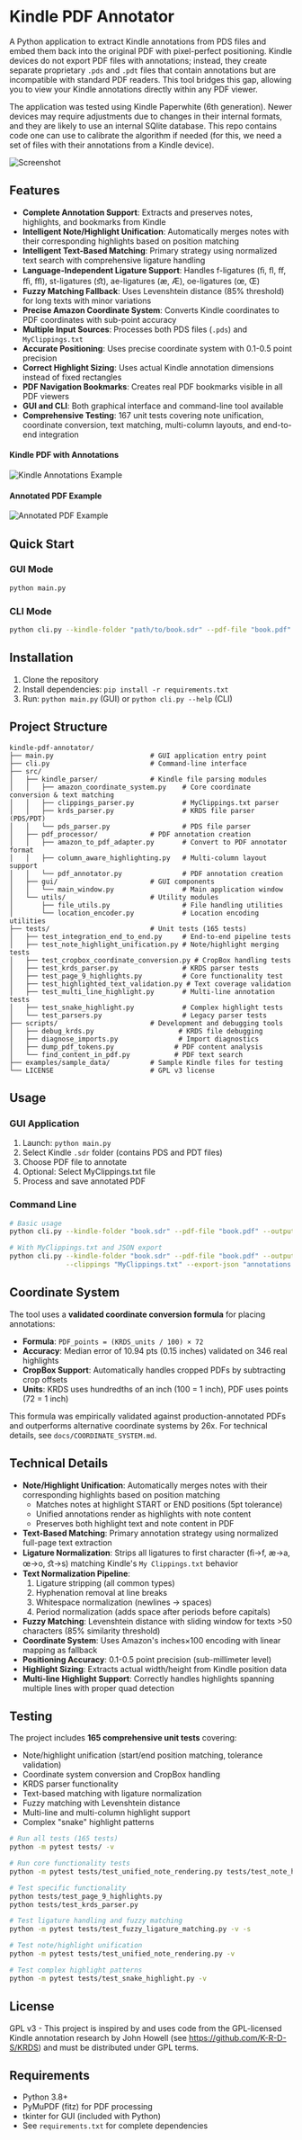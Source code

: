 # Kindle PDF Annotator

A Python application to extract Kindle annotations from PDS files and embed them back into the original PDF with pixel-perfect positioning. Kindle devices do not export PDF files with annotations; instead, they create separate proprietary `.pds` and `.pdt` files that contain annotations but are incompatible with standard PDF readers. This tool bridges this gap, allowing you to view your Kindle annotations directly within any PDF viewer.

The application was tested using Kindle Paperwhite (6th generation). Newer devices may require adjustments due to changes in their internal formats, and they are likely to use an internal SQlite database. This repo contains code one can use to calibrate the algorithm if needed (for this, we need a set of files with their annotations from a Kindle device).

![Screenshot](https://raw.githubusercontent.com/milekpl/kindle-pdf-annotator/main/screenshot.png)

## Features

- **Complete Annotation Support**: Extracts and preserves notes, highlights, and bookmarks from Kindle
- **Intelligent Note/Highlight Unification**: Automatically merges notes with their corresponding highlights based on position matching
- **Intelligent Text-Based Matching**: Primary strategy using normalized text search with comprehensive ligature handling
- **Language-Independent Ligature Support**: Handles f-ligatures (ﬁ, ﬂ, ﬀ, ﬃ, ﬄ), st-ligatures (ﬆ), ae-ligatures (æ, Æ), oe-ligatures (œ, Œ)
- **Fuzzy Matching Fallback**: Uses Levenshtein distance (85% threshold) for long texts with minor variations
- **Precise Amazon Coordinate System**: Converts Kindle coordinates to PDF coordinates with sub-point accuracy
- **Multiple Input Sources**: Processes both PDS files (`.pds`) and `MyClippings.txt` 
- **Accurate Positioning**: Uses precise coordinate system with 0.1-0.5 point precision
- **Correct Highlight Sizing**: Uses actual Kindle annotation dimensions instead of fixed rectangles
- **PDF Navigation Bookmarks**: Creates real PDF bookmarks visible in all PDF viewers
- **GUI and CLI**: Both graphical interface and command-line tool available
- **Comprehensive Testing**: 167 unit tests covering note unification, coordinate conversion, text matching, multi-column layouts, and end-to-end integration

#### Kindle PDF with Annotations

![Kindle Annotations Example](https://raw.githubusercontent.com/milekpl/kindle-pdf-annotator/main/screenshot_kindle.png)

#### Annotated PDF Example 

![Annotated PDF Example](https://raw.githubusercontent.com/milekpl/kindle-pdf-annotator/main/screenshot_pdf.png)

## Quick Start

### GUI Mode
```bash
python main.py
```

### CLI Mode
```bash
python cli.py --kindle-folder "path/to/book.sdr" --pdf-file "book.pdf" --output "annotated.pdf"
```

## Installation

1. Clone the repository
2. Install dependencies: `pip install -r requirements.txt`
3. Run: `python main.py` (GUI) or `python cli.py --help` (CLI)

## Project Structure

```
kindle-pdf-annotator/
├── main.py                        # GUI application entry point
├── cli.py                         # Command-line interface
├── src/
│   ├── kindle_parser/             # Kindle file parsing modules
│   │   ├── amazon_coordinate_system.py    # Core coordinate conversion & text matching
│   │   ├── clippings_parser.py            # MyClippings.txt parser
│   │   ├── krds_parser.py                 # KRDS file parser (PDS/PDT)
│   │   └── pds_parser.py                  # PDS file parser
│   ├── pdf_processor/             # PDF annotation creation
│   │   ├── amazon_to_pdf_adapter.py       # Convert to PDF annotator format
│   │   ├── column_aware_highlighting.py   # Multi-column layout support
│   │   └── pdf_annotator.py               # PDF annotation creation
│   ├── gui/                       # GUI components
│   │   └── main_window.py                 # Main application window
│   └── utils/                     # Utility modules
│       ├── file_utils.py                  # File handling utilities
│       └── location_encoder.py            # Location encoding utilities
├── tests/                         # Unit tests (165 tests)
│   ├── test_integration_end_to_end.py     # End-to-end pipeline tests
│   ├── test_note_highlight_unification.py # Note/highlight merging tests
│   ├── test_cropbox_coordinate_conversion.py # CropBox handling tests
│   ├── test_krds_parser.py                # KRDS parser tests
│   ├── test_page_9_highlights.py          # Core functionality test
│   ├── test_highlighted_text_validation.py # Text coverage validation
│   ├── test_multi_line_highlight.py       # Multi-line annotation tests
│   ├── test_snake_highlight.py            # Complex highlight tests
│   └── test_parsers.py                    # Legacy parser tests
├── scripts/                       # Development and debugging tools
│   ├── debug_krds.py                     # KRDS file debugging
│   ├── diagnose_imports.py               # Import diagnostics
│   ├── dump_pdf_tokens.py               # PDF content analysis
│   └── find_content_in_pdf.py           # PDF text search
├── examples/sample_data/          # Sample Kindle files for testing
└── LICENSE                        # GPL v3 license
```

## Usage

### GUI Application
1. Launch: `python main.py`
2. Select Kindle `.sdr` folder (contains PDS and PDT files)
3. Choose PDF file to annotate
4. Optional: Select MyClippings.txt file
5. Process and save annotated PDF

### Command Line
```bash
# Basic usage
python cli.py --kindle-folder "book.sdr" --pdf-file "book.pdf" --output "result.pdf"

# With MyClippings.txt and JSON export
python cli.py --kindle-folder "book.sdr" --pdf-file "book.pdf" --output "result.pdf" \
              --clippings "MyClippings.txt" --export-json "annotations.json" --verbose
```

## Coordinate System

The tool uses a **validated coordinate conversion formula** for placing annotations:

- **Formula**: `PDF_points = (KRDS_units / 100) × 72`
- **Accuracy**: Median error of 10.94 pts (0.15 inches) validated on 346 real highlights
- **CropBox Support**: Automatically handles cropped PDFs by subtracting crop offsets
- **Units**: KRDS uses hundredths of an inch (100 = 1 inch), PDF uses points (72 = 1 inch)

This formula was empirically validated against production-annotated PDFs and outperforms alternative coordinate systems by 26x. For technical details, see `docs/COORDINATE_SYSTEM.md`.

## Technical Details

- **Note/Highlight Unification**: Automatically merges notes with their corresponding highlights based on position matching
  - Matches notes at highlight START or END positions (5pt tolerance)
  - Unified annotations render as highlights with note content
  - Preserves both highlight text and note content in PDF
- **Text-Based Matching**: Primary annotation strategy using normalized full-page text extraction
- **Ligature Normalization**: Strips all ligatures to first character (ﬁ→f, æ→a, œ→o, ﬆ→s) matching Kindle's `My Clippings.txt` behavior
- **Text Normalization Pipeline**:
  1. Ligature stripping (all common types)
  2. Hyphenation removal at line breaks
  3. Whitespace normalization (newlines → spaces)
  4. Period normalization (adds space after periods before capitals)
- **Fuzzy Matching**: Levenshtein distance with sliding window for texts >50 characters (85% similarity threshold)
- **Coordinate System**: Uses Amazon's inches×100 encoding with linear mapping as fallback
- **Positioning Accuracy**: 0.1-0.5 point precision (sub-millimeter level)
- **Highlight Sizing**: Extracts actual width/height from Kindle position data
- **Multi-line Highlight Support**: Correctly handles highlights spanning multiple lines with proper quad detection

## Testing

The project includes **165 comprehensive unit tests** covering:
- Note/highlight unification (start/end position matching, tolerance validation)
- Coordinate system conversion and CropBox handling
- KRDS parser functionality
- Text-based matching with ligature normalization
- Fuzzy matching with Levenshtein distance
- Multi-line and multi-column highlight support
- Complex "snake" highlight patterns

```bash
# Run all tests (165 tests)
python -m pytest tests/ -v

# Run core functionality tests
python -m pytest tests/test_unified_note_rendering.py tests/test_note_highlight_unification.py tests/test_cropbox_coordinate_conversion.py -v

# Test specific functionality
python tests/test_page_9_highlights.py
python tests/test_krds_parser.py

# Test ligature handling and fuzzy matching
python -m pytest tests/test_fuzzy_ligature_matching.py -v -s

# Test note/highlight unification
python -m pytest tests/test_unified_note_rendering.py -v

# Test complex highlight patterns
python -m pytest tests/test_snake_highlight.py -v
```

## License

GPL v3 - This project is inspired by and uses code from the GPL-licensed Kindle annotation research by John Howell (see https://github.com/K-R-D-S/KRDS) and must be distributed under GPL terms.

## Requirements

- Python 3.8+
- PyMuPDF (fitz) for PDF processing
- tkinter for GUI (included with Python)
- See `requirements.txt` for complete dependencies